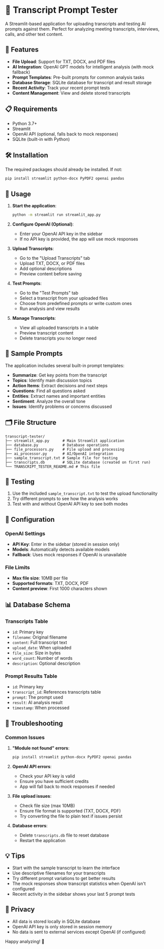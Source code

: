 # 📝 Transcript Prompt Tester

A Streamlit-based application for uploading transcripts and testing AI prompts against them. Perfect for analyzing meeting transcripts, interviews, calls, and other text content.

## 🚀 Features

- **File Upload**: Support for TXT, DOCX, and PDF files
- **AI Integration**: OpenAI GPT models for intelligent analysis (with mock fallback)
- **Prompt Templates**: Pre-built prompts for common analysis tasks
- **Database Storage**: SQLite database for transcript and result storage
- **Recent Activity**: Track your recent prompt tests
- **Content Management**: View and delete stored transcripts

## 📋 Requirements

- Python 3.7+
- Streamlit
- OpenAI API (optional, falls back to mock responses)
- SQLite (built-in with Python)

## 🛠️ Installation

The required packages should already be installed. If not:
```bash
pip install streamlit python-docx PyPDF2 openai pandas
```

## 🎯 Usage

1. **Start the application**:
   ```bash
   python -m streamlit run streamlit_app.py
   ```

2. **Configure OpenAI (Optional)**:
   - Enter your OpenAI API key in the sidebar
   - If no API key is provided, the app will use mock responses

3. **Upload Transcripts**:
   - Go to the "Upload Transcripts" tab
   - Upload TXT, DOCX, or PDF files
   - Add optional descriptions
   - Preview content before saving

4. **Test Prompts**:
   - Go to the "Test Prompts" tab
   - Select a transcript from your uploaded files
   - Choose from predefined prompts or write custom ones
   - Run analysis and view results

5. **Manage Transcripts**:
   - View all uploaded transcripts in a table
   - Preview transcript content
   - Delete transcripts you no longer need

## 📝 Sample Prompts

The application includes several built-in prompt templates:

- **Summarize**: Get key points from the transcript
- **Topics**: Identify main discussion topics
- **Action Items**: Extract decisions and next steps
- **Questions**: Find all questions asked
- **Entities**: Extract names and important entities
- **Sentiment**: Analyze the overall tone
- **Issues**: Identify problems or concerns discussed

## 🗂️ File Structure

```
transcript-tester/
├── streamlit_app.py      # Main Streamlit application
├── database.py           # Database operations
├── file_processors.py    # File upload and processing
├── ai_processor.py       # AI/OpenAI integration
├── sample_transcript.txt # Sample file for testing
├── transcripts.db        # SQLite database (created on first run)
└── TRANSCRIPT_TESTER_README.md # This file
```

## 🧪 Testing

1. Use the included `sample_transcript.txt` to test the upload functionality
2. Try different prompts to see how the analysis works
3. Test with and without OpenAI API key to see both modes

## 🔧 Configuration

### OpenAI Settings
- **API Key**: Enter in the sidebar (stored in session only)
- **Models**: Automatically detects available models
- **Fallback**: Uses mock responses if OpenAI is unavailable

### File Limits
- **Max file size**: 10MB per file
- **Supported formats**: TXT, DOCX, PDF
- **Content preview**: First 1000 characters shown

## 📊 Database Schema

### Transcripts Table
- `id`: Primary key
- `filename`: Original filename
- `content`: Full transcript text
- `upload_date`: When uploaded
- `file_size`: Size in bytes
- `word_count`: Number of words
- `description`: Optional description

### Prompt Results Table
- `id`: Primary key
- `transcript_id`: References transcripts table
- `prompt`: The prompt used
- `result`: AI analysis result
- `timestamp`: When processed

## 🚨 Troubleshooting

### Common Issues

1. **"Module not found" errors**:
   ```bash
   pip install streamlit python-docx PyPDF2 openai pandas
   ```

2. **OpenAI API errors**:
   - Check your API key is valid
   - Ensure you have sufficient credits
   - App will fall back to mock responses if needed

3. **File upload issues**:
   - Check file size (max 10MB)
   - Ensure file format is supported (TXT, DOCX, PDF)
   - Try converting the file to plain text if issues persist

4. **Database errors**:
   - Delete `transcripts.db` file to reset database
   - Restart the application

## 💡 Tips

- Start with the sample transcript to learn the interface
- Use descriptive filenames for your transcripts
- Try different prompt variations to get better results
- The mock responses show transcript statistics when OpenAI isn't configured
- Recent activity in the sidebar shows your last 5 prompt tests

## 🔐 Privacy

- All data is stored locally in SQLite database
- OpenAI API key is only stored in session memory
- No data is sent to external services except OpenAI (if configured)

Happy analyzing! 🎉